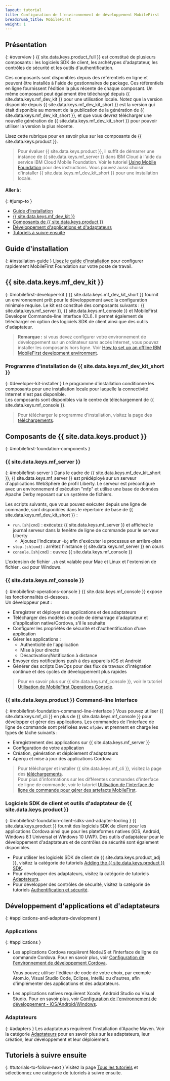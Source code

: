 ```yaml
---
layout: tutorial
title: Configuration de l'environnement de développement MobileFirst
breadcrumb_title: MobileFirst
weight: 1
---
```

<!-- NLS_CHARSET=UTF-8 -->
## Présentation
{: #overview }
{{ site.data.keys.product_full }} est constitué de plusieurs composants : les logiciels SDK de client, les archétypes d'adaptateur, les contrôles de sécurité et les outils d'authentification.

Ces composants sont disponibles depuis des référentiels en ligne et peuvent être installés à l'aide de gestionnaires de package. Ces référentiels en ligne fournissent l'édition la plus récente de chaque composant. Un même composant peut également être téléchargé depuis {{ site.data.keys.mf_dev_kit }} pour une utilisation locale. Notez que la version disponible depuis {{ site.data.keys.mf_dev_kit_short }} est la version qui était disponible au moment de la publication de la génération de {{ site.data.keys.mf_dev_kit_short }}, et que vous devrez télécharger une nouvelle génération de {{ site.data.keys.mf_dev_kit_short }} pour pouvoir utiliser la version la plus récente.

Lisez cette rubrique pour en savoir plus sur les composants de {{ site.data.keys.product }}.

> Pour évaluer {{ site.data.keys.product }}, il suffit de démarrer une instance de {{ site.data.keys.mf_server }} dans IBM Cloud à l'aide du service IBM Cloud Mobile Foundation. Voir le tutoriel [Using Mobile Foundation](../../../ibmcloud/using-mobile-foundation/) pour des instructions. Vous pouvez aussi choisir d'installer {{ site.data.keys.mf_dev_kit_short }} pour une installation locale.

#### Aller à :
{: #jump-to }

* [Guide d'installation](#installation-guide)
* [{{ site.data.keys.mf_dev_kit }}](#mobilefirst-developer-kit)
* [Composants de {{ site.data.keys.product }}](#mobilefirst-foundation-components)
* [Développement d'applications et d'adaptateurs](#applications-and-adapters-development)
* [Tutoriels à suivre ensuite](#tutorials-to-follow-next)

## Guide d'installation
{: #installation-guide }
[Lisez le guide d'installation](installation-guide) pour configurer rapidement MobileFirst Foundation sur votre poste de travail.

## {{ site.data.keys.mf_dev_kit }}
{: #mobilefirst-developer-kit }
{{ site.data.keys.mf_dev_kit_short }} fournit un environnement prêt pour le développement avec la configuration minimale requise. Le kit est constitué des composants suivants : {{ site.data.keys.mf_server }}, {{ site.data.keys.mf_console }} et MobileFirst Developer Commande-line interface (CLI). Il permet également de télécharger en option des logiciels SDK de client ainsi que des outils d'adaptateur.

> **Remarque :** si vous devez configurer votre environnement de développement sur un ordinateur sans accès Internet, vous pouvez installer les composants hors ligne. Voir [How to set up an offline IBM MobileFirst development environment]({{site.baseurl}}/blog/2016/03/31/howto-set-up-an-offline-ibm-mobilefirst-8-0-development-environment).

### Programme d'installation de {{ site.data.keys.mf_dev_kit_short }}
{: #developer-kit-installer }
Le programme d'installation conditionne les composants pour une installation locale pour laquelle la connectivité Internet n'est pas disponible.  
Les composants sont disponibles via le centre de téléchargement de {{ site.data.keys.mf_console }}.

> Pour télécharger le programme d'installation, visitez la page des [téléchargements]({{site.baseurl}}/downloads/).

## Composants de {{ site.data.keys.product }}
{: #mobilefirst-foundation-components }

### {{ site.data.keys.mf_server }}
{: #mobilefirst-server }
Dans le cadre de {{ site.data.keys.mf_dev_kit_short }}, {{ site.data.keys.mf_server }} est prédéployé sur un serveur d'applications WebSphere de profil Liberty. Le serveur est préconfiguré avec un environnement d'exécution "mfp" et utilise une base de données Apache Derby reposant sur un système de fichiers.

Les scripts suivants, que vous pouvez exécuter depuis une ligne de commande, sont disponibles dans le répertoire de base de {{ site.data.keys.mf_dev_kit_short }} :

* `run.[sh|cmd]` : exécutez {{ site.data.keys.mf_server }} et affichez le journal serveur dans la fenêtre de ligne de commande pour le serveur Liberty
    * Ajoutez l'indicateur `-bg` afin d'exécuter le processus en arrière-plan
* `stop.[sh|cmd]` : arrêtez l'instance {{ site.data.keys.mf_server }} en cours
* `console.[sh|cmd]` : ouvrez {{ site.data.keys.mf_console }}

L'extension de fichier `.sh` est valable pour Mac et Linux et l'extension de fichier `.cmd` pour Windows.

### {{ site.data.keys.mf_console }}
{: #mobilefirst-operations-console }
{{ site.data.keys.mf_console }} expose les fonctionnalités ci-dessous.  
Un développeur peut :

- Enregistrer et déployer des applications et des adaptateurs
- Télécharger des modèles de code de démarrage d'adaptateur et d'application native/Cordova, s'il le souhaite
- Configurer les propriétés de sécurité et d'authentification d'une application
- Gérer les applications :
    - Authenticité de l'application
    - Mise à jour directe
    - Désactivation/Notification à distance
- Envoyer des notifications push à des appareils iOS et Android
- Générer des scripts DevOps pour des flux de travaux d'intégration continue et des cycles de développement plus rapides

> Pour en savoir plus sur {{ site.data.keys.mf_console }}, voir le tutoriel [Utilisation de MobileFirst Operations Console](../../../product-overview/components/console/).

### {{ site.data.keys.product }} Command-line Interface
{: #mobilefirst-foundation-command-line-interface }
Vous pouvez utiliser {{ site.data.keys.mf_cli }} en plus de {{ site.data.keys.mf_console }} pour développer et gérer des applications. Les commandes de l'interface de ligne de commande sont préfixées avec `mfpdev` et prennent en charge les types de tâche suivants :

* Enregistrement des applications sur {{ site.data.keys.mf_server }}
* Configuration de votre application
* Création, génération et déploiement d'adaptateurs
* Aperçu et mise à jour des applications Cordova

> Pour télécharger et installer {{ site.data.keys.mf_cli }}, visitez la page des [téléchargements]({{site.baseurl}}/downloads/).  
> Pour plus d'informations sur les différentes commandes d'interface de ligne de commande, voir le tutoriel [Utilisation de l'interface de ligne de commande pour gérer des artefacts MobileFirst](../../../application-development/using-mobilefirst-cli-to-manage-mobilefirst-artifacts/).

### Logiciels SDK de client et outils d'adaptateur de {{ site.data.keys.product }}
{: #mobilefirst-foundation-client-sdks-and-adapter-tooling }
{{ site.data.keys.product }} fournit des logiciels SDK de client pour les applications Cordova ainsi que pour les plateformes natives (iOS, Android, Windows 8.1 Universal et Windows 10 UWP). Des outils d'adaptateur pour le développement d'adaptateurs et de contrôles de sécurité sont également disponibles.

* Pour utiliser les logiciels SDK de client de {{ site.data.keys.product_adj }}, visitez la catégorie de tutoriels [Adding the {{ site.data.keys.product }} SDK](../../../application-development/sdk/).  
* Pour développer des adaptateurs, visitez la catégorie de tutoriels [Adaptateurs](../../../adapters/).  
* Pour développer des contrôles de sécurité, visitez la catégorie de tutoriels [Authentification et sécurité](../../../authentication-and-security/).  

## Développement d'applications et d'adaptateurs
{: #applications-and-adapters-development }

### Applications
{: #applications }
* Les applications Cordova requièrent NodeJS et l'interface de ligne de commande Cordova. Pour en savoir plus, voir [Configuration de l'environnement de développement Cordova](../cordova).

    Vous pouvez utiliser l'éditeur de code de votre choix, par exemple Atom.io, Visual Studio Code, Eclipse, IntelliJ ou d'autres, afin d'implémenter des applications et des adaptateurs.  

* Les applications natives requièrent Xcode, Android Studio ou Visual Studio. Pour en savoir plus, voir [Configuration de l'environnement de développement - iOS/Android/Windows](../).

### Adaptateurs
{: #adapters }
Les adaptateurs requièrent l'installation d'Apache Maven. Voir la catégorie [Adaptateurs](../../../adapters/) pour en savoir plus sur les adaptateurs, leur création, leur développement et leur déploiement.

## Tutoriels à suivre ensuite
{: #tutorials-to-follow-next }
Visitez la page [Tous les tutoriels](../../../all-tutorials/) et sélectionnez une catégorie de tutoriels à suivre ensuite.
